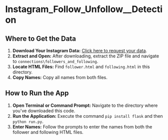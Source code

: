 # Instagram_Follow_Unfollow__Detection

## Where to Get the Data
1. **Download Your Instagram Data:** [Click here to request your data](https://www.instagram.com/download/request/).
2. **Extract and Open:** After downloading, extract the ZIP file and navigate to `connections\followers_and_following`.
3. **Locate HTML Files:** Find `follower.html` and `following.html` in this directory.
4. **Copy Names:** Copy all names from both files.

## How to Run the App
1. **Open Terminal or Command Prompt:** Navigate to the directory where you've downloaded this code.
2. **Run the Application:** Execute the command `pip install flask` and then `python run.py`.
3. **Enter Names:** Follow the prompts to enter the names from both the follower and following HTML files.
